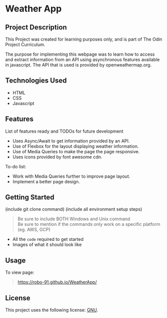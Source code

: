 # Weather App

## Project Description

This Project was created for learning purposes only, and is part of The Odin Project Curriculum.

The purpose for implementing this webpage was to learn how to access and extract information from an API using asynchronous features available in javascript. The API that is used is provided by openweathermap.org.

## Technologies Used

* HTML
* CSS
* Javascript

## Features

List of features ready and TODOs for future development
* Uses Async/Await to get information provided by an API.
* Use of Flexbox for the layout displaying weather information.
* Use of Media Queries to make the page the page responsive.
* Uses icons provided by font awesome cdn.

To-do list:
* Work with Media Queries further to improve page layout.
* Implement a better page design.

## Getting Started
   
(include git clone command)
(include all environment setup steps)

> Be sure to include BOTH Windows and Unix command  
> Be sure to mention if the commands only work on a specific platform (eg. AWS, GCP)

- All the `code` required to get started
- Images of what it should look like

## Usage

To view page:

> https://robo-91.github.io/WeatherApp/

## License

This project uses the following license: [GNU](https://www.gnu.org/licenses/gpl-3.0.en.html).
